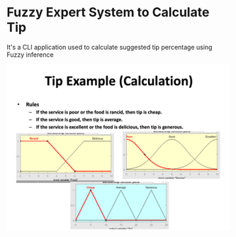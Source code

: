 # Fuzzy Expert System to Calculate Tip

It's a CLI application used to calculate suggested tip percentage using Fuzzy inference

![Problem](image.png)
